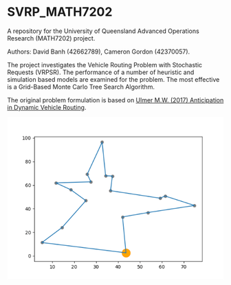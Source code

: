 # SVRP_MATH7202
A repository for the University of Queensland Advanced Operations Research (MATH7202) project. 

Authors: David Banh (42662789), Cameron Gordon (42370057). 

The project investigates the Vehicle Routing Problem with Stochastic Requests (VRPSR). The performance of a number of heuristic and simulation based models are examined for the problem. The most effective is a Grid-Based Monte Carlo Tree Search Algorithm. 

The original problem formulation is based on [Ulmer M.W. (2017) Anticipation in Dynamic Vehicle Routing](https://www.researchgate.net/publication/325372734_Anticipation_in_Dynamic_Vehicle_Routing). 

![](movie.gif)
